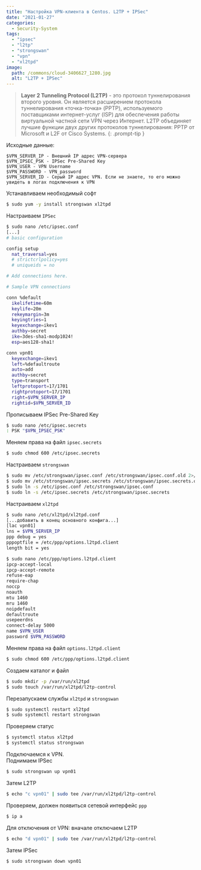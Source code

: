 ```yaml
---
title: "Настройка VPN-клиента в Centos. L2TP + IPSec"
date: "2021-01-27"
categories: 
  - Security-System
tags: 
  - "ipsec"
  - "l2tp"
  - "strongswan"
  - "vpn"
  - "xl2tpd"
image:
  path: /commons/cloud-3406627_1280.jpg
  alt: "L2TP + IPSec"
---
```


> **Layer 2 Tunneling Protocol (L2TP)** - это протокол туннелирования второго уровня. Он является расширением протокола туннелирования «точка-точка» (PPTP), используемого поставщиками интернет-услуг (ISP) для обеспечения работы виртуальной частной сети VPN через Интернет. L2TP объединяет лучшие функции двух других протоколов туннелирования: PPTP от Microsoft и L2F от Cisco Systems.
{: .prompt-tip }

Исходные данные:

```
$VPN_SERVER_IP - Внешний IP адрес VPN-сервера
$VPN_IPSEC_PSK - IPSec Pre-Shared Key
$VPN_USER - VPN Username
$VPN_PASSWORD - VPN_password
$VPN_SERVER_ID - Серый IP адрес VPN. Если не знаете, то его можно увидеть в логах подключения к VPN
```

Устанавливаем необходимый софт

```sh
$ sudo yum -y install strongswan xl2tpd
```

Настраиваем `IPSec`

```sh
$ sudo nano /etc/ipsec.conf
[...]
# basic configuration

config setup
  nat_traversal=yes
  # strictcrlpolicy=yes
  # uniqueids = no

# Add connections here.

# Sample VPN connections

conn %default
  ikelifetime=60m
  keylife=20m
  rekeymargin=3m
  keyingtries=1
  keyexchange=ikev1
  authby=secret
  ike=3des-sha1-modp1024!
  esp=aes128-sha1!

conn vpn01
  keyexchange=ikev1
  left=%defaultroute
  auto=add
  authby=secret
  type=transport
  leftprotoport=17/1701
  rightprotoport=17/1701
  right=$VPN_SERVER_IP
  rightid=$VPN_SERVER_ID
```

Прописываем IPSec Pre-Shared Key

```sh
$ sudo nano /etc/ipsec.secrets
: PSK "$VPN_IPSEC_PSK"
```

Меняем права на файл `ipsec.secrets`

```sh
$ sudo chmod 600 /etc/ipsec.secrets
```

Настраиваем `strongswan`

```sh
$ sudo mv /etc/strongswan/ipsec.conf /etc/strongswan/ipsec.conf.old 2>/dev/null
$ sudo mv /etc/strongswan/ipsec.secrets /etc/strongswan/ipsec.secrets.old 2>/dev/null
$ sudo ln -s /etc/ipsec.conf /etc/strongswan/ipsec.conf
$ sudo ln -s /etc/ipsec.secrets /etc/strongswan/ipsec.secrets
```

Настраиваем `xl2tpd`

```sh
$ sudo nano /etc/xl2tpd/xl2tpd.conf
[...добавить в конец основного конфига...]
[lac vpn01]
lns = $VPN_SERVER_IP
ppp debug = yes
pppoptfile = /etc/ppp/options.l2tpd.client
length bit = yes
```

```sh
$ sudo nano /etc/ppp/options.l2tpd.client
ipcp-accept-local
ipcp-accept-remote
refuse-eap
require-chap
noccp
noauth
mtu 1460
mru 1460
noipdefault
defaultroute
usepeerdns
connect-delay 5000
name $VPN_USER
password $VPN_PASSWORD
```

Меняем права на файл `options.l2tpd.client`

```sh
$ sudo chmod 600 /etc/ppp/options.l2tpd.client
```

Создаем каталог и файл

```sh
$ sudo mkdir -p /var/run/xl2tpd
$ sudo touch /var/run/xl2tpd/l2tp-control
```

Перезапускаем службы `xl2tpd` и `strongswan`

```sh
$ sudo systemctl restart xl2tpd
$ sudo systemctl restart strongswan
```

Проверяем статус

```sh
$ systemctl status xl2tpd
$ systemctl status strongswan
```

Подключаемся к VPN.  
Поднимаем IPSec

```sh
$ sudo strongswan up vpn01
```

Затем L2TP

```sh
$ echo "c vpn01" | sudo tee /var/run/xl2tpd/l2tp-control
```

Проверяем, должен появиться сетевой интерфейс `ppp`

```sh
$ ip a
```

Для отключения от VPN: вначале отключаем L2TP

```sh
$ echo "d vpn01" | sudo tee /var/run/xl2tpd/l2tp-control
```

Затем IPSec

```sh
$ sudo strongswan down vpn01
```
